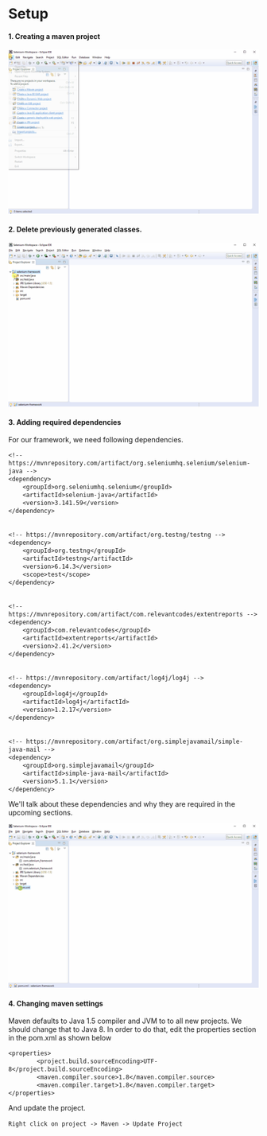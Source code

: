 # Setup

#### 1. Creating a maven project

![Creating a maven project](../../.gitbook/assets/creating-a-maven-project.gif)

#### 2. Delete previously generated classes.

![Delete previously generated classes](../../.gitbook/assets/deleteing-previously-generated-classes.gif)

#### 3. Adding required dependencies

For our framework, we need following dependencies.

```markup
<!-- https://mvnrepository.com/artifact/org.seleniumhq.selenium/selenium-java -->
<dependency>
	<groupId>org.seleniumhq.selenium</groupId>
	<artifactId>selenium-java</artifactId>
	<version>3.141.59</version>
</dependency>


<!-- https://mvnrepository.com/artifact/org.testng/testng -->
<dependency>
	<groupId>org.testng</groupId>
	<artifactId>testng</artifactId>
	<version>6.14.3</version>
	<scope>test</scope>
</dependency>


<!-- https://mvnrepository.com/artifact/com.relevantcodes/extentreports -->
<dependency>
	<groupId>com.relevantcodes</groupId>
	<artifactId>extentreports</artifactId>
	<version>2.41.2</version>
</dependency>


<!-- https://mvnrepository.com/artifact/log4j/log4j -->
<dependency>
	<groupId>log4j</groupId>
	<artifactId>log4j</artifactId>
	<version>1.2.17</version>
</dependency>


<!-- https://mvnrepository.com/artifact/org.simplejavamail/simple-java-mail -->
<dependency>
	<groupId>org.simplejavamail</groupId>
	<artifactId>simple-java-mail</artifactId>
	<version>5.1.1</version>
</dependency>
```

We'll talk about these dependencies and why they are required in the upcoming sections.

![Adding required dependencies](../../.gitbook/assets/adding-selenium-dependencies.gif)

#### 4. Changing maven settings

Maven defaults to Java 1.5 compiler and JVM to to all new projects. We should change that to Java 8. In order to do that, edit the properties section in the pom.xml as shown below

```markup
<properties>
		<project.build.sourceEncoding>UTF-8</project.build.sourceEncoding>
		<maven.compiler.source>1.8</maven.compiler.source>
		<maven.compiler.target>1.8</maven.compiler.target>
</properties>
```

 And update the project.

`Right click on project -> Maven -> Update Project`

